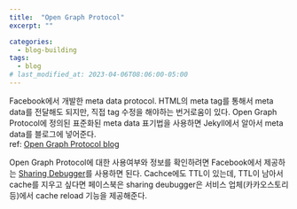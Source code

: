 ```yaml
---
title:  "Open Graph Protocol"
excerpt: ""

categories:
  - blog-building
tags:
  - blog
# last_modified_at: 2023-04-06T08:06:00-05:00
---
```


Facebook에서 개발한 meta data protocol. HTML의 meta tag를 통해서 meta data를 전달해도 되지만, 직접 tag 수정을 해야하는 번거로움이 있다. Open Graph Protocol에 정의된 표준화된 meta data 표기법을 사용하면 Jekyll에서 알아서 meta data를 블로그에 넣어준다.   
ref: [Open Graph Protocol blog](https://blog.ab180.co/posts/open-graph-as-a-website-preview)

Open Graph Protocol에 대한 사용여부와 정보를 확인하려면 Facebook에서 제공하는 [Sharing Debugger](https://developers.facebook.com/tools/debug/)를 사용하면 된다. Cachce에도 TTL이 있는데, TTL이 남아서 cache를 지우고 싶다면 페이스북은 sharing deubugger은 서비스 업체(카카오스토리 등)에서 cache reload 기능을 제공해준다. 
